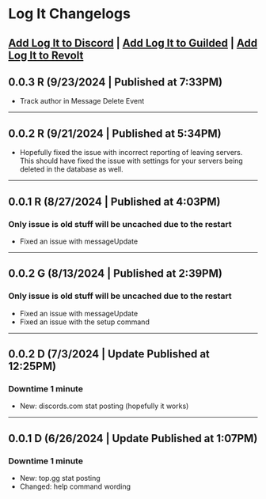 # Log It Changelogs
[Add Log It to Discord](https://discord.com/oauth2/authorize?client_id=1209409824253677578) | [Add Log It to Guilded](https://www.guilded.gg/b/4d8fc585-5db0-4af8-9118-8c8b4ce7270a) | [Add Log It to Revolt](https://app.revolt.chat/bot/01J4Q9DS6CV4DNCW6AZRMV349A)
---

## 0.0.3 R (9/23/2024 | Published at 7:33PM)
- Track author in Message Delete Event

---

## 0.0.2 R (9/21/2024 | Published at 5:34PM)
- Hopefully fixed the issue with incorrect reporting of leaving servers. This should have fixed the issue with settings for your servers being deleted in the database as well.

---

## 0.0.1 R (8/27/2024 | Published at 4:03PM)
### Only issue is old stuff will be uncached due to the restart
- Fixed an issue with messageUpdate

---

## 0.0.2 G (8/13/2024 | Published at 2:39PM)
### Only issue is old stuff will be uncached due to the restart
- Fixed an issue with messageUpdate
- Fixed an issue with the setup command
  
---

## 0.0.2 D (7/3/2024 | Update Published at 12:25PM)
### Downtime 1 minute
- New: discords.com stat posting (hopefully it works)

---

## 0.0.1 D (6/26/2024 | Update Published at 1:07PM)
### Downtime 1 minute
- New: top.gg stat posting
- Changed: help command wording
